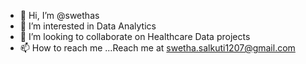 - 👋 Hi, I’m @swethas
- 👀 I’m interested in Data Analytics
- 💞️ I’m looking to collaborate on Healthcare Data projects
- 📫 How to reach me ...Reach me at swetha.salkuti1207@gmail.com

<!---
swethasalkuti/swethasalkuti is a ✨ special ✨ repository because its `README.md` (this file) appears on your GitHub profile.
You can click the Preview link to take a look at your changes.
--->
